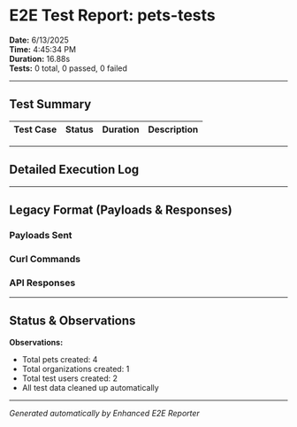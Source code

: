 # E2E Test Report: pets-tests

**Date:** 6/13/2025  
**Time:** 4:45:34 PM  
**Duration:** 16.88s  
**Tests:** 0 total, 0 passed, 0 failed  

---

## Test Summary

| Test Case | Status | Duration | Description |
|-----------|--------|----------|-------------|


---

## Detailed Execution Log



---

## Legacy Format (Payloads & Responses)

### Payloads Sent


### Curl Commands


### API Responses


---

## Status & Observations



**Observations:**
- Total pets created: 4
- Total organizations created: 1
- Total test users created: 2
- All test data cleaned up automatically

---
*Generated automatically by Enhanced E2E Reporter*
